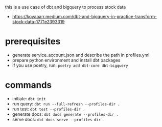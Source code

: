 this is a use case of dbt and bigquery to process stock data
- https://koyaaarr.medium.com/dbt-and-bigquery-in-practice-transform-stock-data-1771e2393319

# prerequisites

- generate service_account.json and describe the path in profiles.yml
- prepare python environment and install dbt packages
- if you use poetry, run: `poetry add dbt-core dbt-bigquery`

# commands

- initiate: `dbt init`
- run query: `dbt run --full-refresh --profiles-dir .`
- run test: `dbt test --profiles-dir .`
- generate docs: `dbt docs generate --profiles-dir .`
- serve docs: `dbt docs serve --profiles-dir .`
